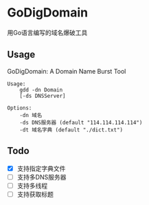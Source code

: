 # GoDigDomain
用Go语言编写的域名爆破工具

## Usage
GoDigDomain: A Domain Name Burst Tool

```
Usage:
    gdd -dn Domain
    [-ds DNSServer]

Options:
    -dn 域名
    -ds DNS服务器 (default "114.114.114.114")
    -dt 域名字典 (default "./dict.txt")
```
## Todo
- [x] 支持指定字典文件
- [ ] 支持多DNS服务器
- [ ] 支持多线程
- [ ] 支持获取标题
